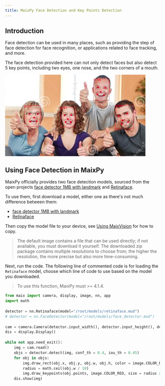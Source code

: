 ```yaml
---
title: MaixPy Face Detection and Key Points Detection
---
```


## Introduction

Face detection can be used in many places, such as providing the step of face detection for face recognition, or applications related to face tracking, and more.

The face detection provided here can not only detect faces but also detect 5 key points, including two eyes, one nose, and the two corners of a mouth.

![face detection](../../assets/face_detection.jpg)

## Using Face Detection in MaixPy

MaixPy officially provides two face detection models, sourced from the open projects [face detector 1MB with landmark](https://github.com/biubug6/Face-Detector-1MB-with-landmark) and [Retinaface](https://github.com/biubug6/Pytorch_Retinaface).

To use them, first download a model, either one as there's not much difference between them:
* [face detector 1MB with landmark](https://maixhub.com/model/zoo/377)
* [Retinaface](https://maixhub.com/model/zoo/378)

Then copy the model file to your device, see [Using MaixVision](../basic/maixvision.md) for how to copy.
> The default image contains a file that can be used directly; if not available, you must download it yourself. The downloaded zip package contains multiple resolutions to choose from; the higher the resolution, the more precise but also more time-consuming.

Next, run the code. The following line of commented code is for loading the `Retinaface` model, choose which line of code to use based on the model you downloaded.

> To use this function, MaixPy must >= 4.1.4.

```python
from maix import camera, display, image, nn, app
import math

detector = nn.Retinaface(model="/root/models/retinaface.mud")
# detector = nn.FaceDetector(model="/root/models/face_detector.mud")

cam = camera.Camera(detector.input_width(), detector.input_height(), detector.input_format())
dis = display.Display()

while not app.need_exit():
    img = cam.read()
    objs = detector.detect(img, conf_th = 0.4, iou_th = 0.45)
    for obj in objs:
        img.draw_rect(obj.x, obj.y, obj.w, obj.h, color = image.COLOR_RED)
        radius = math.ceil(obj.w / 10)
        img.draw_keypoints(obj.points, image.COLOR_RED, size = radius if radius < 5 else 4)
    dis.show(img)

```
